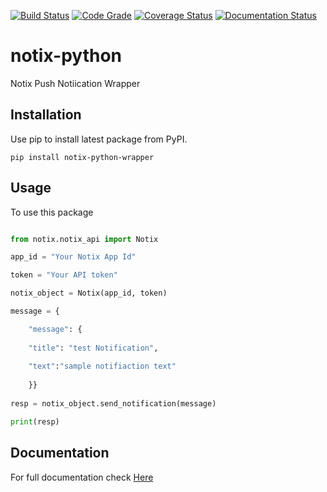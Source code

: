 [![Build Status](https://travis-ci.com/shreyanshu7101904/notix-python.svg?branch=main)](https://travis-ci.com/shreyanshu7101904/notix-python) [![Code Grade](https://www.code-inspector.com/project/23881/status/svg)](https://frontend.code-inspector.com/project/23881/dashboard) [![Coverage Status](https://coveralls.io/repos/github/shreyanshu7101904/notix-push-notification/badge.svg?branch=main)](https://coveralls.io/github/shreyanshu7101904/notix-push-notification?branch=main) [![Documentation Status](https://readthedocs.org/projects/notix-python/badge/?version=latest)](https://notix-python.readthedocs.io/en/latest/?badge=latest)
# notix-python
Notix Push Notiication Wrapper
## Installation
Use pip to install latest package from PyPI.
``` 
pip install notix-python-wrapper
```
## Usage
To use this package
```python

from notix.notix_api import Notix

app_id = "Your Notix App Id"

token = "Your API token"

notix_object = Notix(app_id, token)

message = { 

    "message": {
    
    "title": "test Notification", 
    
    "text":"sample notifiaction text"
    
    }}
    
resp = notix_object.send_notification(message)

print(resp)
```

## Documentation
For full documentation check [Here](https://notix-python.readthedocs.io) 

